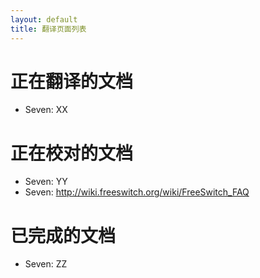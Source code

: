```yaml
---
layout: default
title: 翻译页面列表
---
```


# 正在翻译的文档

* Seven: XX

# 正在校对的文档

* Seven: YY
* Seven: <http://wiki.freeswitch.org/wiki/FreeSwitch_FAQ>

# 已完成的文档

* Seven: ZZ